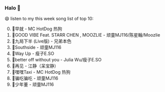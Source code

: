 

### Halo 👋

😄 listen to my this week song list of top 10:

0. 🌈早就 - MC HotDog 热狗
1. 🌈GOOD VIBE Feat. STARR CHEN , MOOZLIE - 顽童MJ116/陈星翰/Moozlie
2. 🌈九局下半 (Live版) - 兄弟本色
3. 🌈Southside - 顽童MJ116
4. 🌈Way Up - 瘦子E.SO
5. 🌈better off without you - Julia Wu/瘦子E.SO
6. 🌈再见 - 江静（呆宝静）
7. 🌈嘿嘿Taxi - MC HotDog 热狗
8. 🌈骗吃骗吃 - 顽童MJ116
9. 🌈少年董 - 顽童MJ116

